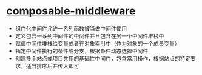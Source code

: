 # [composable-middleware](https://www.npmjs.com/package/composable-middleware)

* 组件化中间件允许一系列函数被当做中间件使用
* 定义包含一系列中间件的中间件并且包含在另一个中间件堆栈中
* 赋值中间件堆栈给变量或者在对象索引中（作为对象的一个成员变量）
* 指定中间件执行的条件或分支，根据条件动态选择中间件
* 创建多个站点或项目共用的基础性中间件，包含常用操作，根据站点的特定要求，适当排序后并传入即可

